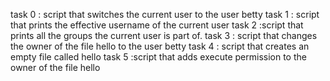 task 0 :  script that switches the current user to the user betty
task 1 :  script that prints the effective username of the current user
task 2 :script that prints all the groups the current user is part of.
task 3 : script that changes the owner of the file hello to the user betty
task 4 : script that creates an empty file called hello
task 5 :script that adds execute permission to the owner of the file hello
